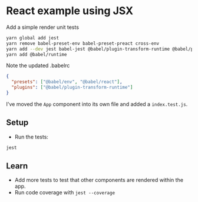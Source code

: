 # React example using JSX

Add a simple render unit tests

```bash
yarn global add jest
yarn remove babel-preset-env babel-preset-preact cross-env
yarn add --dev jest babel-jest @babel/plugin-transform-runtime @babel/preset-env @babel/preset-react enzyme enzyme-adapter-react-16
yarn add @babel/runtime
```

Note the updated .babelrc

```json
{
  "presets": ["@babel/env", "@babel/react"],
  "plugins": ["@babel/plugin-transform-runtime"]
}
```

I've moved the `App` component into its own file and added a `index.test.js`.

## Setup

* Run the tests:

```bash
jest
```

## Learn

* Add more tests to test that other components are rendered within the app.
* Run code coverage with `jest --coverage`
